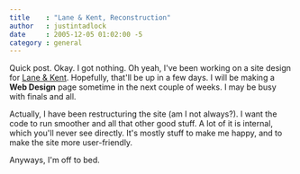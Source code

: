 ```yaml
---
title    : "Lane & Kent, Reconstruction"
author   : justintadlock
date     : 2005-12-05 01:02:00 -5
category : general
---
```


Quick post.  Okay.  I got nothing.  Oh yeah, I've been working on a site design for <a href="http://laneandkent.com.foreverclois.com" title="Lane &amp; Kent" rel="external"> Lane &amp; Kent</a>.  Hopefully, that'll be up in a few days.  I will be making a <b> Web Design</b> page sometime in the next couple of weeks.  I may be busy with finals and all.

Actually, I have been restructuring the site (am I not always?).  I want the code to run smoother and all that other good stuff.  A lot of it is internal, which you'll never see directly.  It's mostly stuff to make me happy, and to make the site more user-friendly.

Anyways, I'm off to bed.
